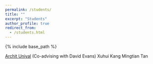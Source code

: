 ```yaml
---
permalink: /students/
title: ""
excerpt: "Students"
author_profile: true
redirect_from: 
  - /students.html
---
```


{% include base_path %}

[Archit Uniyal](https://archituniyal.me/) (Co-advising with David Evans)
Xuhui Kang
Mingtian Tan
